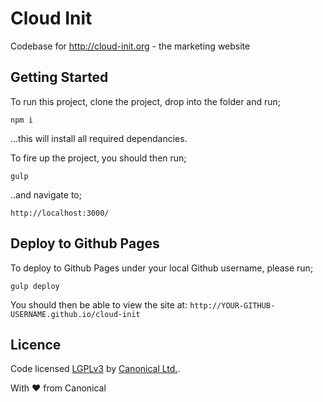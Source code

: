 # Cloud Init

Codebase for http://cloud-init.org - the marketing website

## Getting Started

To run this project, clone the project, drop into the folder and run;

`npm i`

...this will install all required dependancies.

To fire up the project, you should then run;

`gulp`

..and navigate to;

`http://localhost:3000/`

## Deploy to Github Pages

To deploy to Github Pages under your local Github username, please run;

`gulp deploy`

You should then be able to view the site at: `http://YOUR-GITHUB-USERNAME.github.io/cloud-init`

## Licence

Code licensed [LGPLv3](http://opensource.org/licenses/lgpl-3.0.html) by [Canonical Ltd.](http://www.canonical.com/).

With ♥ from Canonical

